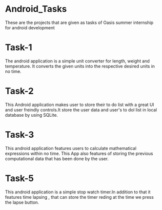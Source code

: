 # Android_Tasks

These are the projects that are given as tasks of Oasis summer internship for android development

# Task-1
The android application is a simple unit converter for length, weight and temperature. It converts the given units into the respective desired units in no time.

# Task-2
This Android application makes user to store their to do list with a great UI and user freindly controls.It store the user data and user's to dol list in local database by using SQLite.

# Task-3
This android application features users to calculate mathematical expressions within no time. This App also features of storing the previous computational data that has been done by the user.

# Task-5
This android application is a simple stop watch timer.In addition to that it features time lapsing , that can store the timer reding at the time we press the lapse button.
